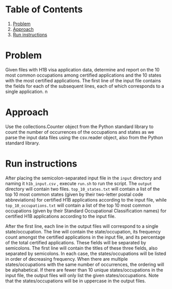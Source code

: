 # Table of Contents
1. [Problem](README.md#problem)
2. [Approach](README.md#approach)
3. [Run instructions](README.md#run-instructions)

# Problem

Given files with H1B visa application data, determine and report on
the 10 most common occupations among certified applications and the 10
states with the most certified applications. The first line of the
input file contains the fields for each of the subsequent lines, each
of which corresponds to a single application.
n
# Approach

Use the collections.Counter object from the Python standard library to
count the number of occurrences of the occupations and states as we
parse the input data files using the csv.reader object, also from the
Python standard library.

# Run instructions

After placing the semicolon-separated input file in the `input`
directory and naming it `h1b_input.csv` , execute `run.sh` to run the
script. The `output` directory will contain two files.
`top_10_states.txt` will contain a list of the top 10 most common
states (given by their two-letter postal code abbreviations) for
certified H1B applications according to the input file, while
``top_10_occupations.txt`` will contain a list of the top 10 most
common occupations (given by their Standard Occupational
Classification names) for certified H1B applications according to the
input file.

After the first line, each line in the output files will correspond to
a single state/occupation. The line will contain the state/occupation,
its frequency count amongst the certified applications in the input
file, and its percentage of the total certified applications. These
fields will be separated by semicolons. The first line will contain
the titles of these three fields, also separated by semicolons. In
each case, the states/occupations will be listed in order of
decreasing frequency. When there are multiple states/occupations with
the same number of occurrences, the ordering will be alphabetical. If
there are fewer than 10 unique states/occupations in the input file,
the output files will only list the given states/occupations. Note
that the states/occupations will be in uppercase in the output files.

<!--  LocalWords:  md sh csv txt
 -->
